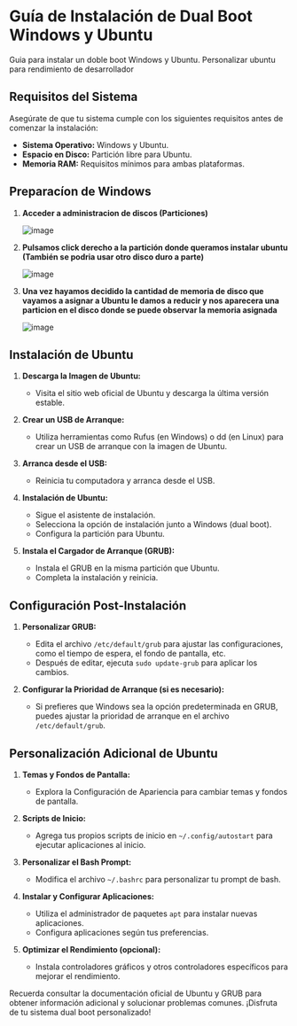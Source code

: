 # Guía de Instalación de Dual Boot Windows y Ubuntu
Guia para instalar un doble boot Windows y Ubuntu. Personalizar ubuntu para rendimiento de desarrollador
## Requisitos del Sistema

Asegúrate de que tu sistema cumple con los siguientes requisitos antes de comenzar la instalación:

- **Sistema Operativo:** Windows y Ubuntu.
- **Espacio en Disco:** Partición libre para Ubuntu.
- **Memoria RAM:** Requisitos mínimos para ambas plataformas.
## Preparacíon de Windows
1. **Acceder a administracion de discos (Particiones)**
   
   ![image](https://github.com/danimap27/Guia-Ubuntu/assets/74870961/f3e1badb-949c-4205-8fa3-0b3746f5991d)
   
2. **Pulsamos click derecho a la partición donde queramos instalar ubuntu (También se podria usar otro disco duro a parte)**
   
   ![image](https://github.com/danimap27/Guia-Ubuntu/assets/74870961/f5aed04e-231c-40f1-9783-d8d49d313c67)
   
3. **Una vez hayamos decidido la cantidad de memoria de disco que vayamos a asignar a Ubuntu le damos a reducir y nos aparecera una particion en el disco donde se puede observar la memoria asignada**

   ![image](https://github.com/danimap27/Guia-Ubuntu/assets/74870961/9f3857af-93ce-4f66-a35f-07da5519c2ff)

## Instalación de Ubuntu

1. **Descarga la Imagen de Ubuntu:**
   - Visita el sitio web oficial de Ubuntu y descarga la última versión estable.

2. **Crear un USB de Arranque:**
   - Utiliza herramientas como Rufus (en Windows) o dd (en Linux) para crear un USB de arranque con la imagen de Ubuntu.

3. **Arranca desde el USB:**
   - Reinicia tu computadora y arranca desde el USB.

4. **Instalación de Ubuntu:**
   - Sigue el asistente de instalación.
   - Selecciona la opción de instalación junto a Windows (dual boot).
   - Configura la partición para Ubuntu.

5. **Instala el Cargador de Arranque (GRUB):**
   - Instala el GRUB en la misma partición que Ubuntu.
   - Completa la instalación y reinicia.

## Configuración Post-Instalación

1. **Personalizar GRUB:**
   - Edita el archivo `/etc/default/grub` para ajustar las configuraciones, como el tiempo de espera, el fondo de pantalla, etc.
   - Después de editar, ejecuta `sudo update-grub` para aplicar los cambios.

2. **Configurar la Prioridad de Arranque (si es necesario):**
   - Si prefieres que Windows sea la opción predeterminada en GRUB, puedes ajustar la prioridad de arranque en el archivo `/etc/default/grub`.

## Personalización Adicional de Ubuntu

1. **Temas y Fondos de Pantalla:**
   - Explora la Configuración de Apariencia para cambiar temas y fondos de pantalla.

2. **Scripts de Inicio:**
   - Agrega tus propios scripts de inicio en `~/.config/autostart` para ejecutar aplicaciones al inicio.

3. **Personalizar el Bash Prompt:**
   - Modifica el archivo `~/.bashrc` para personalizar tu prompt de bash.

4. **Instalar y Configurar Aplicaciones:**
   - Utiliza el administrador de paquetes `apt` para instalar nuevas aplicaciones.
   - Configura aplicaciones según tus preferencias.

5. **Optimizar el Rendimiento (opcional):**
   - Instala controladores gráficos y otros controladores específicos para mejorar el rendimiento.

Recuerda consultar la documentación oficial de Ubuntu y GRUB para obtener información adicional y solucionar problemas comunes. ¡Disfruta de tu sistema dual boot personalizado!
